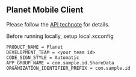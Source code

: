 ## Planet Mobile Client

Please follow the [API technote](https://github.com/Planetable/Planet/blob/main/Technotes/API.md) for details.

Before running locally, setup local.xcconfig
```
PRODUCT_NAME = Planet
DEVELOPMENT_TEAM = <your team id>
CODE_SIGN_STYLE = Automatic
APP_GROUP_NAME = com.sample.id.ShareData
ORGANIZATION_IDENTIFIER_PREFIX = com.sample.id
```
